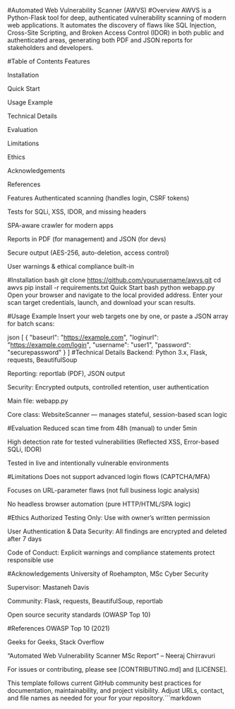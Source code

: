 #Automated Web Vulnerability Scanner (AWVS)
#Overview
AWVS is a Python-Flask tool for deep, authenticated vulnerability scanning of modern web applications. It automates the discovery of flaws like SQL Injection, Cross-Site Scripting, and Broken Access Control (IDOR) in both public and authenticated areas, generating both PDF and JSON reports for stakeholders and developers.

#Table of Contents
Features

Installation

Quick Start

Usage Example

Technical Details

Evaluation

Limitations

Ethics

Acknowledgements

References

Features
Authenticated scanning (handles login, CSRF tokens)

Tests for SQLi, XSS, IDOR, and missing headers

SPA-aware crawler for modern apps

Reports in PDF (for management) and JSON (for devs)

Secure output (AES-256, auto-deletion, access control)

User warnings & ethical compliance built-in

#Installation
bash
git clone https://github.com/yourusername/awvs.git
cd awvs
pip install -r requirements.txt
Quick Start
bash
python webapp.py
Open your browser and navigate to the local provided address. Enter your scan target credentials, launch, and download your scan results.

#Usage Example
Insert your web targets one by one, or paste a JSON array for batch scans:

json
[
  {
    "baseurl": "https://example.com",
    "loginurl": "https://example.com/login",
    "username": "user1",
    "password": "securepassword"
  }
]
#Technical Details
Backend: Python 3.x, Flask, requests, BeautifulSoup

Reporting: reportlab (PDF), JSON output

Security: Encrypted outputs, controlled retention, user authentication

Main file: webapp.py

Core class: WebsiteScanner — manages stateful, session-based scan logic

#Evaluation
Reduced scan time from 48h (manual) to under 5min

High detection rate for tested vulnerabilities (Reflected XSS, Error-based SQLi, IDOR)

Tested in live and intentionally vulnerable environments

#Limitations
Does not support advanced login flows (CAPTCHA/MFA)

Focuses on URL-parameter flaws (not full business logic analysis)

No headless browser automation (pure HTTP/HTML/SPA logic)

#Ethics
Authorized Testing Only: Use with owner’s written permission

User Authentication & Data Security: All findings are encrypted and deleted after 7 days

Code of Conduct: Explicit warnings and compliance statements protect responsible use

#Acknowledgements
University of Roehampton, MSc Cyber Security

Supervisor: Mastaneh Davis

Community: Flask, requests, BeautifulSoup, reportlab

Open source security standards (OWASP Top 10)

#References
OWASP Top 10 (2021)

Geeks for Geeks, Stack Overflow

“Automated Web Vulnerability Scanner MSc Report” – Neeraj Chirravuri

For issues or contributing, please see [CONTRIBUTING.md] and [LICENSE].

This template follows current GitHub community best practices for documentation, maintainability, and project visibility. Adjust URLs, contact, and file names as needed for your for your repository.```markdown

